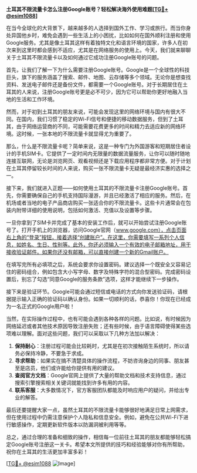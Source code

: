**土耳其不限流量卡怎么注册Google账号？轻松解决海外使用难题[[TG💪+ @esim1088](https://t.me/s/esim1088)]**

在当今全球化的大背景下，越来越多的人选择到国外工作、学习或旅行。而当你身处异国他乡时，难免会遇到一些生活上的小困扰，比如如何在国外顺利注册和使用Google服务。尤其是像土耳其这样有着独特文化和语言环境的国家，许多人在初次来到这里时都会感到不适应，尤其是在网络服务的使用上。今天，我们就来聊聊关于土耳其不限流量卡以及如何通过它成功注册Google账号的问题。

首先，让我们了解一下为什么需要注册Google账号。Google是一个全球性的科技巨头，旗下的服务涵盖了搜索、邮件、地图、云存储等多个领域。无论你是想查找资料、发送电子邮件还是备份文件，都需要一个Google账号。对于长期居住在土耳其的人来说，注册Google账号更是必不可少，因为它可以帮助你更好地融入当地的生活和工作环境。

然而，对于初到土耳其的朋友来说，可能会发现这里的网络环境与国内有很大不同。在国内，我们习惯了稳定的Wi-Fi信号和便捷的移动数据服务，但到了土耳其，由于网络运营商的不同，可能需要花费更多的时间和精力去适应新的网络环境。这时候，一张本地的不限流量卡就显得尤为重要了。

那么，什么是不限流量卡呢？简单来说，这是一种专门为外国游客和短期居住者设计的手机SIM卡。它提供了一定时间内无限量的数据流量服务，让你可以随时随地连接互联网，无论是浏览网页、观看视频还是下载应用程序都非常方便。对于计划在土耳其停留较长时间的人来说，购买一张不限流量卡无疑是最经济实惠的选择之一。

接下来，我们就进入正题——如何使用土耳其的不限流量卡注册Google账号。首先，你需要确保自己的手机支持国际漫游，并且已经激活了相应的服务。然后，在机场或者当地的电子产品商店购买一张适合你的不限流量卡。这些卡片通常会在包装内附带详细的使用说明，包括如何激活、充值以及设置等步骤。

一旦你拿到了SIM卡并完成了基本的安装工作后，就可以开始尝试注册Google账号了。打开手机上的浏览器，访问Google官网（www.google.com），点击页面右上角的“登录”按钮，接着选择“创建账户”。在这里，你需要填写一系列个人信息，如姓名、生日、性别等。此外，你还必须输入一个有效的电子邮箱地址，用于接收验证邮件。如果你还没有邮箱，可以直接创建一个新的Gmail账户。

在填写完所有必填项之后，系统会要求你设置密码。建议选择一个既安全又容易记住的密码组合，例如包含大小写字母、数字及特殊字符的混合型密码。完成密码设置后，别忘了勾选“同意Google的服务条款”选项，这样才能继续下一步操作。

接下来是验证环节。Google可能会通过短信或电话的方式向你发送验证码，请根据提示输入正确的验证码以确认身份。如果一切顺利的话，恭喜你！你现在已经成为一名正式的Google用户啦！

当然，在实际操作过程中，也有可能会遇到各种各样的问题。比如说，有时候因为网络延迟或者其他技术原因导致注册失败；还有些时候，由于语言障碍使得某些选项难以理解。面对这些问题，我们可以采取以下几种方法加以解决：

1. **保持耐心**：注册过程可能会比较耗时，尤其是在初次接触陌生系统时，所以请务必保持冷静，不要急于求成。
2. **寻求帮助**：如果实在搞不清楚具体的操作流程，不妨咨询身边的同事、朋友甚至是店员，他们或许能给你提供有用的建议。
3. **查阅官方文档**：Google官网上提供了大量的帮助文档和技术支持信息，通过搜索引擎搜索相关关键词就能找到许多有用的内容。
4. **联系客服**：大多数情况下，官方客服团队都能及时响应用户的疑问，并给出专业的解答。

最后还要提醒大家一点，虽然土耳其的不限流量卡能够很好地满足日常上网需求，但在使用过程中仍需注意保护个人隐私和信息安全。例如，避免在公共Wi-Fi下进行敏感操作，定期更新软件版本以防漏洞被利用等等。

总之，通过合理的准备和细致的操作，相信每一位前往土耳其的朋友都能够轻松搞定Google账号注册这一关卡。希望本文所提供的技巧和经验能够对你有所帮助，祝你在土耳其的生活更加丰富多彩！

[[TG💪+ @esim1088](https://t.me/s/esim1088) ![Image](https://i.postimg.cc/4NQfJmqS/Snipaste-2025-05-13-00-14-12.png)]